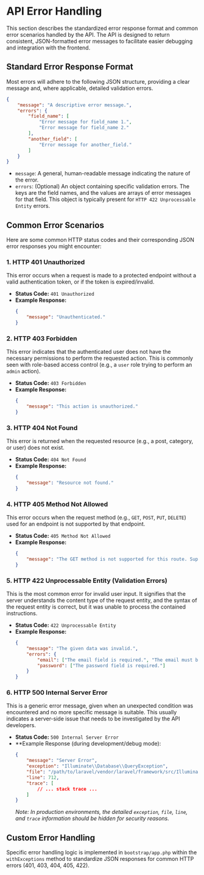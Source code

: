 # API Error Handling

This section describes the standardized error response format and common error scenarios handled by the API. The API is designed to return consistent, JSON-formatted error messages to facilitate easier debugging and integration with the frontend.

## Standard Error Response Format

Most errors will adhere to the following JSON structure, providing a clear message and, where applicable, detailed validation errors.

```json
{
    "message": "A descriptive error message.",
    "errors": {
        "field_name": [
            "Error message for field_name 1.",
            "Error message for field_name 2."
        ],
        "another_field": [
            "Error message for another_field."
        ]
    }
}
```

*   `message`: A general, human-readable message indicating the nature of the error.
*   `errors`: (Optional) An object containing specific validation errors. The keys are the field names, and the values are arrays of error messages for that field. This object is typically present for `HTTP 422 Unprocessable Entity` errors.

## Common Error Scenarios

Here are some common HTTP status codes and their corresponding JSON error responses you might encounter:

### 1. HTTP 401 Unauthorized

This error occurs when a request is made to a protected endpoint without a valid authentication token, or if the token is expired/invalid.

*   **Status Code:** `401 Unauthorized`
*   **Example Response:**
    ```json
    {
        "message": "Unauthenticated."
    }
    ```

### 2. HTTP 403 Forbidden

This error indicates that the authenticated user does not have the necessary permissions to perform the requested action. This is commonly seen with role-based access control (e.g., a `user` role trying to perform an `admin` action).

*   **Status Code:** `403 Forbidden`
*   **Example Response:**
    ```json
    {
        "message": "This action is unauthorized."
    }
    ```

### 3. HTTP 404 Not Found

This error is returned when the requested resource (e.g., a post, category, or user) does not exist.

*   **Status Code:** `404 Not Found`
*   **Example Response:**
    ```json
    {
        "message": "Resource not found."
    }
    ```

### 4. HTTP 405 Method Not Allowed

This error occurs when the request method (e.g., `GET`, `POST`, `PUT`, `DELETE`) used for an endpoint is not supported by that endpoint.

*   **Status Code:** `405 Method Not Allowed`
*   **Example Response:**
    ```json
    {
        "message": "The GET method is not supported for this route. Supported methods: POST."
    }
    ```

### 5. HTTP 422 Unprocessable Entity (Validation Errors)

This is the most common error for invalid user input. It signifies that the server understands the content type of the request entity, and the syntax of the request entity is correct, but it was unable to process the contained instructions.

*   **Status Code:** `422 Unprocessable Entity`
*   **Example Response:**
    ```json
    {
        "message": "The given data was invalid.",
        "errors": {
            "email": ["The email field is required.", "The email must be a valid email address."],
            "password": ["The password field is required."]
        }
    }
    ```

### 6. HTTP 500 Internal Server Error

This is a generic error message, given when an unexpected condition was encountered and no more specific message is suitable. This usually indicates a server-side issue that needs to be investigated by the API developers.

*   **Status Code:** `500 Internal Server Error`
*   **Example Response (during development/debug mode):
    ```json
    {
        "message": "Server Error",
        "exception": "Illuminate\\Database\\QueryException",
        "file": "/path/to/laravel/vendor/laravel/framework/src/Illuminate/Database/Connection.php",
        "line": 712,
        "trace": [
            // ... stack trace ...
        ]
    }
    ```
    *Note: In production environments, the detailed `exception`, `file`, `line`, and `trace` information should be hidden for security reasons.*

## Custom Error Handling

Specific error handling logic is implemented in `bootstrap/app.php` within the `withExceptions` method to standardize JSON responses for common HTTP errors (401, 403, 404, 405, 422). 